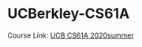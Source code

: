 # UCBerkley-CS61A

Course Link: [UCB CS61A 2020summer](https://inst.eecs.berkeley.edu/~cs61a/su20/)
